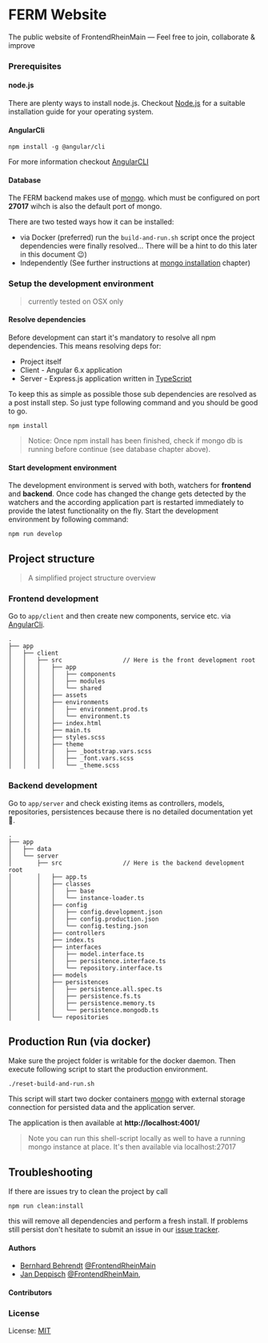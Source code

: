 # FERM Website
The public website of FrontendRheinMain — Feel free to join, collaborate &amp; improve

### Prerequisites

#### node.js
There are plenty ways to install node.js. Checkout [Node.js] for a suitable installation guide for your operating
system.

#### AngularCli
```shell
npm install -g @angular/cli
```
For more information checkout [AngularCLI]


#### Database
The FERM backend makes use of [mongo]. which must be configured on port **27017** wihch is also the default port of 
mongo.

There are two tested ways how it can be installed:

- via Docker (preferred) run the `build-and-run.sh` script once the project dependencies were finally resolved...
  There will be a hint to do this later in this document 😉)
- Independently (See further instructions at [mongo installation] chapter)


### Setup the development environment 
> currently tested on OSX only

#### Resolve dependencies

Before development can start it's mandatory to resolve all npm dependencies. This means resolving deps for:

- Project itself
- Client - Angular 6.x application
- Server - Express.js application written in [TypeScript]

To keep this as simple as possible those sub dependencies are resolved as a post install step.
So just type following command and you should be good to go.

```shell
npm install
```

> Notice: Once npm install has been finished, check if mongo db is running before continue (see database chapter above).

#### Start development environment

The development environment is served with both, watchers for **frontend** and **backend**. Once code has changed the
change gets detected by the watchers and the according application part is restarted immediately to provide the latest 
functionality on the fly. Start the development environment by following command:

```shell
npm run develop
```
## Project structure

> A simplified project structure overview

### Frontend development
Go to `app/client` and then create new components, service etc. via [AngularCli].


```shell
.
├── app
│   ├── client
│   │   ├── src                 // Here is the front development root
│   │   │   ├── app
│   │   │   │   ├── components
│   │   │   │   ├── modules
│   │   │   │   └── shared
│   │   │   ├── assets
│   │   │   ├── environments
│   │   │   │   ├── environment.prod.ts
│   │   │   │   └── environment.ts
│   │   │   ├── index.html
│   │   │   ├── main.ts
│   │   │   ├── styles.scss
│   │   │   ├── theme
│   │   │   │   ├── _bootstrap.vars.scss
│   │   │   │   ├── _font.vars.scss
│   │   │   │   └── _theme.scss
``` 

### Backend development
Go to `app/server` and check existing items as controllers, models, repositories, persistences because there is no 
detailed documentation yet 😬.

```shell
.
├── app
│   ├── data
│   └── server                  
│       ├── src                 // Here is the backend development root
│       │   ├── app.ts
│       │   ├── classes
│       │   │   ├── base
│       │   │   └── instance-loader.ts
│       │   ├── config
│       │   │   ├── config.development.json
│       │   │   ├── config.production.json
│       │   │   └── config.testing.json
│       │   ├── controllers
│       │   ├── index.ts
│       │   ├── interfaces
│       │   │   ├── model.interface.ts
│       │   │   ├── persistence.interface.ts
│       │   │   └── repository.interface.ts
│       │   ├── models
│       │   ├── persistences
│       │   │   ├── persistence.all.spec.ts
│       │   │   ├── persistence.fs.ts
│       │   │   ├── persistence.memory.ts
│       │   │   └── persistence.mongodb.ts
│       │   └── repositories
``` 

## Production Run (via docker)
Make sure the project folder is writable for the docker daemon.
Then execute following script to start the production environment.

```shell
./reset-build-and-run.sh
```
This script will start two docker containers [mongo] with external storage connection for persisted data 
and the application server.

The application is then available at **http://localhost:4001/**

> Note you can run this shell-script locally as well to have a running mongo instance at place.
It's then available via localhost:27017

## Troubleshooting
If there are issues try to clean the project by call

```shell
npm run clean:install
```
this will remove all dependencies and perform a fresh install. If problems still persist don't hesitate to submit an 
issue in our [issue tracker].

#### Authors

- [Bernhard Behrendt](mailto:bernhard.bezdek@gmail.com) [@FrontendRheinMain](https://github.com/FrontendRheinMain)
- [Jan Deppisch](mailto:mail@netzartist.de) [@FrontendRheinMain](https://github.com/FrontendRheinMain),

#### Contributors

### License
License: [MIT]



[Node.js]: https://nodejs.org/en/ "Node.js"
[AngularCLI]: https://cli.angular.io/ "Angular CLI"
[mongo]: https://www.mongodb.com/ "mongo"
[mongo installation]: https://docs.mongodb.com/manual/installation/ "mongo installation"
[TypeScript]: https://www.typescriptlang.org/ "TypeScript"
[issue tracker]: https://github.com/FrontendRheinMain/website/issues/new "GitHub issue tracker"
[MIT]: https://mit-license.org/#2018 "MIT License"

[End]: //.
